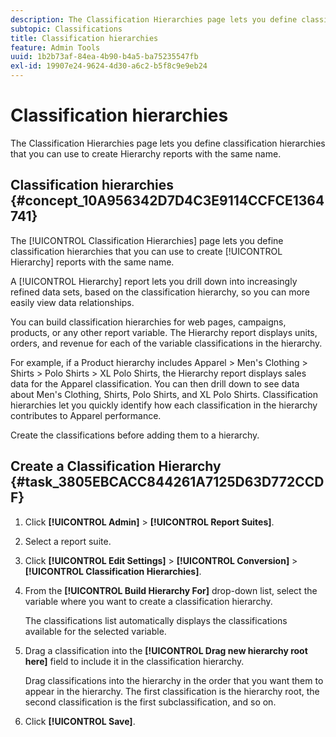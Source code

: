 ```yaml
---
description: The Classification Hierarchies page lets you define classification hierarchies that you can use to create Hierarchy reports with the same name.
subtopic: Classifications
title: Classification hierarchies
feature: Admin Tools
uuid: 1b2b73af-84ea-4b90-b4a5-ba75235547fb
exl-id: 19907e24-9624-4d30-a6c2-b5f8c9e9eb24
---
```

# Classification hierarchies

The Classification Hierarchies page lets you define classification hierarchies that you can use to create Hierarchy reports with the same name.

## Classification hierarchies {#concept_10A956342D7D4C3E9114CCFCE1364741}

The [!UICONTROL Classification Hierarchies] page lets you define classification hierarchies that you can use to create [!UICONTROL Hierarchy] reports with the same name.

A [!UICONTROL Hierarchy] report lets you drill down into increasingly refined data sets, based on the classification hierarchy, so you can more easily view data relationships.

You can build classification hierarchies for web pages, campaigns, products, or any other report variable. The Hierarchy report displays units, orders, and revenue for each of the variable classifications in the hierarchy.

For example, if a Product hierarchy includes Apparel > Men's Clothing > Shirts > Polo Shirts > XL Polo Shirts, the Hierarchy report displays sales data for the Apparel classification. You can then drill down to see data about Men's Clothing, Shirts, Polo Shirts, and XL Polo Shirts. Classification hierarchies let you quickly identify how each classification in the hierarchy contributes to Apparel performance.

Create the classifications before adding them to a hierarchy.

## Create a Classification Hierarchy {#task_3805EBCACC844261A7125D63D772CCDF}

1. Click **[!UICONTROL Admin]** > **[!UICONTROL Report Suites]**.
1. Select a report suite.
1. Click **[!UICONTROL Edit Settings]** > **[!UICONTROL Conversion]** > **[!UICONTROL Classification Hierarchies]**.
1. From the **[!UICONTROL Build Hierarchy For]** drop-down list, select the variable where you want to create a classification hierarchy.

   The classifications list automatically displays the classifications available for the selected variable.
1. Drag a classification into the **[!UICONTROL Drag new hierarchy root here]** field to include it in the classification hierarchy.

   Drag classifications into the hierarchy in the order that you want them to appear in the hierarchy. The first classification is the hierarchy root, the second classification is the first subclassification, and so on.
1. Click **[!UICONTROL Save]**.
